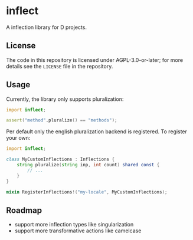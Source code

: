# inflect

A inflection library for D projects.

## License

The code in this repository is licensed under AGPL-3.0-or-later; for more details see the `LICENSE` file in the repository.

## Usage

Currently, the library only supports pluralization:
```d
import inflect;

assert("method".pluralize() == "methods");
```

Per default only the english pluralization backend is registered. To register your own:
```d
import inflect;

class MyCustomInflections : Inflections {
    string pluralize(string inp, int count) shared const {
        // ...
    }
}

mixin RegisterInflections!("my-locale", MyCustomInflections);
```

## Roadmap

- support more inflection types like singularization
- support more transformative actions like camelcase

